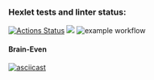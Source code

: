 ### Hexlet tests and linter status:
[![Actions Status](https://github.com/lizasolomyannik/frontend-project-lvl1/workflows/hexlet-check/badge.svg)](https://github.com/lizasolomyannik/frontend-project-lvl1/actions)
<a href="https://codeclimate.com/github/lizasolomyannik/frontend-project-lvl1/maintainability"><img src="https://api.codeclimate.com/v1/badges/e8a9086e7d9a304f9502/maintainability" /></a>
![example workflow](https://github.com/lizasolomyannik/frontend-project-lvl1/actions/workflows/github-actions-demo.yml/badge.svg)

#### Brain-Even
[![asciicast](https://asciinema.org/a/87WLdHAu5QOGTVvweu2yDAQP5.svg)](https://asciinema.org/a/87WLdHAu5QOGTVvweu2yDAQP5)

